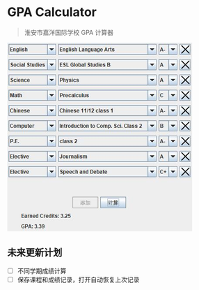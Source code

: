 # GPA Calculator

> 淮安市嘉洋国际学校 GPA 计算器

![interface](interface.jpg)

## 未来更新计划

- [ ] 不同学期成绩计算
- [ ] 保存课程和成绩记录，打开自动恢复上次记录
